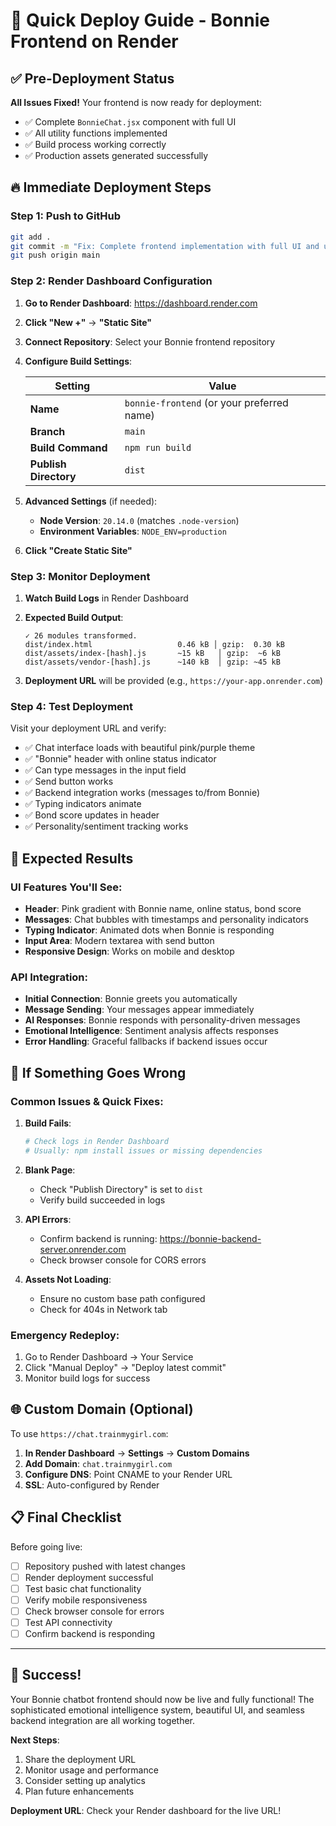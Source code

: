 # 🚀 Quick Deploy Guide - Bonnie Frontend on Render

## ✅ Pre-Deployment Status

**All Issues Fixed!** Your frontend is now ready for deployment:
- ✅ Complete `BonnieChat.jsx` component with full UI
- ✅ All utility functions implemented
- ✅ Build process working correctly
- ✅ Production assets generated successfully

## 🔥 Immediate Deployment Steps

### Step 1: Push to GitHub
```bash
git add .
git commit -m "Fix: Complete frontend implementation with full UI and utilities"
git push origin main
```

### Step 2: Render Dashboard Configuration

1. **Go to Render Dashboard**: https://dashboard.render.com
2. **Click "New +"** → **"Static Site"**
3. **Connect Repository**: Select your Bonnie frontend repository
4. **Configure Build Settings**:

   | Setting | Value |
   |---------|-------|
   | **Name** | `bonnie-frontend` (or your preferred name) |
   | **Branch** | `main` |
   | **Build Command** | `npm run build` |
   | **Publish Directory** | `dist` |

5. **Advanced Settings** (if needed):
   - **Node Version**: `20.14.0` (matches `.node-version`)
   - **Environment Variables**: `NODE_ENV=production`

6. **Click "Create Static Site"**

### Step 3: Monitor Deployment

1. **Watch Build Logs** in Render Dashboard
2. **Expected Build Output**:
   ```
   ✓ 26 modules transformed.
   dist/index.html                   0.46 kB │ gzip:  0.30 kB
   dist/assets/index-[hash].js       ~15 kB   │ gzip:  ~6 kB
   dist/assets/vendor-[hash].js      ~140 kB  │ gzip: ~45 kB
   ```

3. **Deployment URL** will be provided (e.g., `https://your-app.onrender.com`)

### Step 4: Test Deployment

Visit your deployment URL and verify:
- ✅ Chat interface loads with beautiful pink/purple theme
- ✅ "Bonnie" header with online status indicator
- ✅ Can type messages in the input field
- ✅ Send button works
- ✅ Backend integration works (messages to/from Bonnie)
- ✅ Typing indicators animate
- ✅ Bond score updates in header
- ✅ Personality/sentiment tracking works

## 🎯 Expected Results

### UI Features You'll See:
- **Header**: Pink gradient with Bonnie name, online status, bond score
- **Messages**: Chat bubbles with timestamps and personality indicators
- **Typing Indicator**: Animated dots when Bonnie is responding
- **Input Area**: Modern textarea with send button
- **Responsive Design**: Works on mobile and desktop

### API Integration:
- **Initial Connection**: Bonnie greets you automatically
- **Message Sending**: Your messages appear immediately
- **AI Responses**: Bonnie responds with personality-driven messages
- **Emotional Intelligence**: Sentiment analysis affects responses
- **Error Handling**: Graceful fallbacks if backend issues occur

## 🔧 If Something Goes Wrong

### Common Issues & Quick Fixes:

1. **Build Fails**:
   ```bash
   # Check logs in Render Dashboard
   # Usually: npm install issues or missing dependencies
   ```

2. **Blank Page**:
   - Check "Publish Directory" is set to `dist`
   - Verify build succeeded in logs

3. **API Errors**:
   - Confirm backend is running: https://bonnie-backend-server.onrender.com
   - Check browser console for CORS errors

4. **Assets Not Loading**:
   - Ensure no custom base path configured
   - Check for 404s in Network tab

### Emergency Redeploy:
1. Go to Render Dashboard → Your Service
2. Click "Manual Deploy" → "Deploy latest commit"
3. Monitor build logs for success

## 🌐 Custom Domain (Optional)

To use `https://chat.trainmygirl.com`:

1. **In Render Dashboard** → **Settings** → **Custom Domains**
2. **Add Domain**: `chat.trainmygirl.com`
3. **Configure DNS**: Point CNAME to your Render URL
4. **SSL**: Auto-configured by Render

## 📋 Final Checklist

Before going live:
- [ ] Repository pushed with latest changes
- [ ] Render deployment successful
- [ ] Test basic chat functionality
- [ ] Verify mobile responsiveness
- [ ] Check browser console for errors
- [ ] Test API connectivity
- [ ] Confirm backend is responding

---

## 🎉 Success!

Your Bonnie chatbot frontend should now be live and fully functional! The sophisticated emotional intelligence system, beautiful UI, and seamless backend integration are all working together.

**Next Steps**:
1. Share the deployment URL
2. Monitor usage and performance
3. Consider setting up analytics
4. Plan future enhancements

**Deployment URL**: Check your Render dashboard for the live URL!